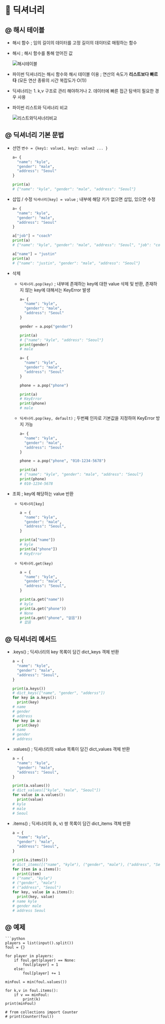 # 🥲 딕셔너리

## @ 해시 테이블

- 해시 함수 ; 임의 길이의 데이터를 고정 길이의 데이터로 매핑하는 함수

- 해시 ; 해시 함수를 통해 얻어진 값

  ![해시테이블](https://user-images.githubusercontent.com/121418205/213340450-1d90094d-f195-4fbd-ab70-7b516302bfa5.jpg)

- 파이썬 딕셔너리는 해시 함수와 해시 테이블 이용 ; 연산의 속도가 **리스트보다 빠르다** (모든 연산 종류의 시간 복잡도가 O(1))

- 딕셔너리는 1. k,v 구조로 관리 해야하거나 2. 데이터에 빠른 접근 탐색이 필요한 경우 사용

- 파이썬 리스트와 딕셔너리 비교

  ![리스트와딕셔너리비교](https://user-images.githubusercontent.com/121418205/213340807-de1ad216-0975-44b8-84e2-46a3064d6c77.jpg)

## @ 딕셔너리 기본 문법

- 선언 ```변수 = {key1: value1, key2: value2 ... }```

    ```python
    a= {
      "name": "kyle",
      "gender": "male",
      "address": "Seoul"
    }

    print(a)
    # {"name": "kyle", "gender": "male", "address": "Seoul"}
    ```

- 삽입 / 수정 ```딕셔너리[key] = value``` ; 내부에 해당 키가 없으면 삽입, 있으면 수정

    ```python
    a= {
      "name": "kyle",
      "gender": "male",
      "address": "Seoul"
    }

    a["job"] = "coach"
    print(a)
    # {"name": "kyle", "gender": "male", "address": "Seoul", "job": "coach"}

    a["name"] = "justin"
    print(a)
    # {"name": "justin", "gender": "male", "address": "Seoul"}
    ```

- 삭제 

  - ```딕셔너리.pop(key)``` ; 내부에 존재하는 key에 대한 value 삭제 및 반환, 존재하지 않는 key에 대해서는 KeyError 발생

    ```python
    a= {
      "name": "kyle",
      "gender": "male",
      "address": "Seoul"
    }

    gender = a.pop("gender")

    print(a)
    # {"name": "kyle", "address": "Seoul"}
    print(gender)
    # male
    ```

    ```python
    a= {
      "name": "kyle",
      "gender": "male",
      "address": "Seoul"
    }

    phone = a.pop("phone")

    print(a)
    # KeyError
    print(phone)
    # male
    ```
  
  - ```딕셔너리.pop(key, default)``` ; 두번째 인자로 기본값을 지정하여 KeyError 방지 가능

    ```python
    a= {
      "name": "kyle",
      "gender": "male",
      "address": "Seoul"
    }

    phone = a.pop("phone", "010-1234-5678")

    print(a)
    # {"name": "kyle", "gender": "male", "address": "Seoul"}
    print(phone)
    # 010-1234-5678
    ```

- 조회 ; key에 해당하는 value 반환

  - ```딕셔너리[key]```

    ```python
    a = {
      "name": "kyle",
      "gender": "male",
      "address": "Seoul",
    }

    print(a["name"])
    # kyle
    print(a["phone"])
    # KeyError
    ```

  - ```딕셔너리.get(key)```
    
    ```python
    a = {
      "name": "kyle",
      "gender": "male",
      "address": "Seoul",
    }

    print(a.get("name"))
    # kyle
    print(a.get("phone"))
    # None
    print(a.get("phone", "없음"))
    # 없음
    ```

## @ 딕셔너리 메서드

- .keys() ; 딕셔너리의 key 목록이 담긴 dict_keys 객체 반환

    ```python
    a = {
      "name": "kyle",
      "gender": "male",
      "address": "Seoul",
    }

    print(a.keys())
    # dict_keys(["name", "gender", "adderss"])
    for key in a.keys():
      print(key)
    # name
    # gender
    # address
    for key in a:
      print(key)
    # name
    # gender
    # address
    ```

- .values() ; 딕셔너리의 value 목록이 담긴 dict_values 객체 반환

    ```python
    a = {
      "name": "kyle",
      "gender": "male",
      "address": "Seoul",
    }

    print(a.values())
    # dict_values(["kyle", "male", "Seoul"])
    for value in a.values():
      print(value)
    # kyle
    # male
    # Seoul
    ```
  
- .items() ; 딕셔너리의 (k, v) 쌍 목록이 담긴 dict_items 객체 반환

    ```python
    a = {
      "name": "kyle",
      "gender": "male",
      "address": "Seoul",
    }

    print(a.items())
    # dict_items([("name", "kyle"), ("gender", "male"), ("address", "Seoul")])
    for item in a.items():
      print(item)
    # ("name", "kyle")
    # ("gender", "male")
    # ("address", "Seoul")
    for key, value in a.items():
      print(key, value)
    # name kyle
    # gender male
    # address Seoul
    ```

## @ 예제

    ```python
    players = list(input().split())
    foul = {}

    for player in players:
        if foul.get(player) == None:
            foul[player] = 1
        else:
            foul[player] += 1

    minFoul = min(foul.values())

    for k,v in foul.items():
        if v == minFoul:
            print(k)
    print(minFoul)

    # from collections import Counter
    # print(Counter(foul))
  ```